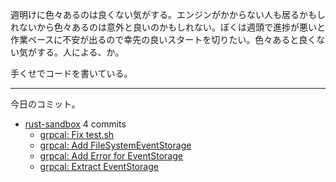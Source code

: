 週明けに色々あるのは良くない気がする。エンジンがかからない人も居るかもしれないから色々あるのは意外と良いのかもしれない。ぼくは週頭で進捗が悪いと作業ペースに不安が出るので幸先の良いスタートを切りたい。色々あると良くない気がする。人による、か。

手くせでコードを書いている。

---

今日のコミット。

- [rust-sandbox](https://github.com/bouzuya/rust-sandbox) 4 commits
  - [grpcal: Fix test.sh](https://github.com/bouzuya/rust-sandbox/commit/780036f183ff385964d98bb48faaeb7d360fa6e9)
  - [grpcal: Add FileSystemEventStorage](https://github.com/bouzuya/rust-sandbox/commit/a2c7f35d9ef491cb7e1bbafeba41994a7933f7b3)
  - [grpcal: Add Error for EventStorage](https://github.com/bouzuya/rust-sandbox/commit/305a6e3d7335794facaa74280417d10475eb1fd6)
  - [grpcal: Extract EventStorage](https://github.com/bouzuya/rust-sandbox/commit/76b346531c9a3bb3badada30488e3c7ad80c44e0)

